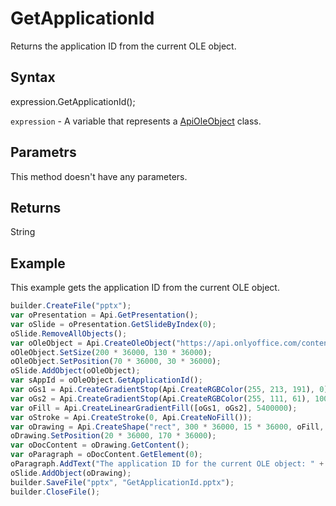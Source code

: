 # GetApplicationId

Returns the application ID from the current OLE object.

## Syntax

expression.GetApplicationId();

`expression` - A variable that represents a [ApiOleObject](../ApiOleObject.md) class.

## Parametrs

This method doesn't have any parameters.

## Returns

String

## Example

This example gets the application ID from the current OLE object.

```javascript
builder.CreateFile("pptx");
var oPresentation = Api.GetPresentation();
var oSlide = oPresentation.GetSlideByIndex(0);
oSlide.RemoveAllObjects();
var oOleObject = Api.CreateOleObject("https://api.onlyoffice.com/content/img/docbuilder/examples/ole-object-image.png", 130 * 36000, 90 * 36000, "https://youtu.be/SKGz4pmnpgY", "asc.{38E022EA-AD92-45FC-B22B-49DF39746DB4}");
oOleObject.SetSize(200 * 36000, 130 * 36000);
oOleObject.SetPosition(70 * 36000, 30 * 36000);
oSlide.AddObject(oOleObject);
var sAppId = oOleObject.GetApplicationId();
var oGs1 = Api.CreateGradientStop(Api.CreateRGBColor(255, 213, 191), 0);
var oGs2 = Api.CreateGradientStop(Api.CreateRGBColor(255, 111, 61), 100000);
var oFill = Api.CreateLinearGradientFill([oGs1, oGs2], 5400000);
var oStroke = Api.CreateStroke(0, Api.CreateNoFill());
var oDrawing = Api.CreateShape("rect", 300 * 36000, 15 * 36000, oFill, oStroke);
oDrawing.SetPosition(20 * 36000, 170 * 36000);
var oDocContent = oDrawing.GetContent();
var oParagraph = oDocContent.GetElement(0);
oParagraph.AddText("The application ID for the current OLE object: " + sAppId);
oSlide.AddObject(oDrawing);
builder.SaveFile("pptx", "GetApplicationId.pptx");
builder.CloseFile();
```
